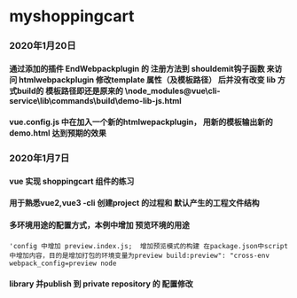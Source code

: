 # myshoppingcart

### 2020年1月20日

#### 通过添加的插件 EndWebpackplugin 的 注册方法到 shouldemit钩子函数  来访问 htmlwebpackplugin  修改template 属性（及模板路径） 后并没有改变 lib  方式build的 模板路径即还是原来的 \node_modules\@vue\cli-service\lib\commands\build\demo-lib-js.html

#### vue.config.js 中在加入一个新的htmlwepackplugin， 用新的模板输出新的demo.html 达到预期的效果


### 2020年1月7日

#### vue 实现 shoppingcart 组件的练习
#### 用于熟悉vue2,vue3 -cli 创建project 的过程和 默认产生的工程文件结构
#### 多环境用途的配置方式，本例中增加 预览环境的用途
	'config 中增加 preview.index.js;  增加预览模式的构建 在package.json中script中增加内容，目的是增加打包的环境变量为preview build:preview": "cross-env webpack_config=preview node  
#### library 并publish 到 private repository 的 配置修改

